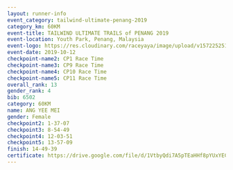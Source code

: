 ```yaml
---
layout: runner-info 
event_category: tailwind-ultimate-penang-2019 
category_km: 60KM 
event-title: TAILWIND ULTIMATE TRAILS of PENANG 2019 
event-location: Youth Park, Penang, Malaysia 
event-logo: https://res.cloudinary.com/raceyaya/image/upload/v1572252513/logo/utop-2019_h9tzys.jpg 
event-date: 2019-10-12 
checkpoint-name2: CP1 Race Time 
checkpoint-name3: CP9 Race Time 
checkpoint-name4: CP10 Race Time 
checkpoint-name5: CP11 Race Time 
overall_rank: 13
gender_rank: 4
bib: 6502
category: 60KM
name: ANG YEE MEI
gender: Female
checkpoint2: 1-37-07
checkpoint3: 8-54-49
checkpoint4: 12-03-51
checkpoint5: 13-57-09
finish: 14-49-39
certificate: https://drive.google.com/file/d/1VtbyQdi7A5pTEaHHf8pYUxYECtZsAKYv/view?usp=sharing
---
```

